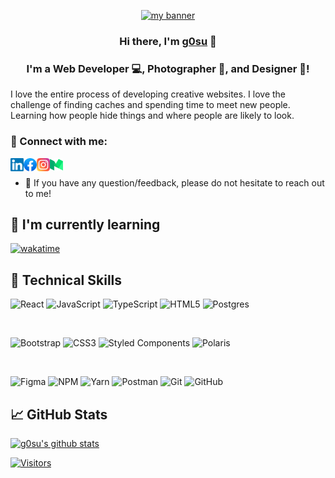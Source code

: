 <p align="center">
  <a href="https://g0su12.github.io/portfolio/" target="_blank" rel="noreferrer"><img width="250" src="https://codingcat.codes/wp-content/uploads/2017/08/l1-1.png" alt="my banner"></a>
</p>

<h3 align="center">
Hi there, I'm <a href="https://g0su12.github.io/portfolio/" target="_blank" rel="noreferrer">g0su</a> 👋
</h3>

<h3 align="center">
I'm a Web Developer 💻, Photographer 📸, and Designer 🎨!
</h3> 

I love the entire process of developing creative websites. I love the challenge of finding caches and spending time to meet new people. Learning how people hide things and where people are likely to look.

### 🤝 Connect with me:

<a href="https://www.linkedin.com/in/g0su12/"><img align="left" src="https://raw.githubusercontent.com/g0su12/g0su12/main/images/linkedin.svg" alt="g0su | LinkedIn" width="21px"/></a>
<a href="https://www.facebook.com/g0su12/"><img align="left" src="https://raw.githubusercontent.com/g0su12/g0su12/main/images/facebook.svg" alt="g0su | Facebook" width="21px"/></a>
<a href="https://instagram.com/ngquag.huy"><img align="left" src="https://raw.githubusercontent.com/g0su12/g0su12/main/images/instagram.svg" alt="g0su | Instagram" width="21px"/></a>
<a href="https://g0su12.medium.com/"><img align="left" src="https://raw.githubusercontent.com/g0su12/g0su12/main/images/medium.svg" alt="g0su12 | Medium" width="21px"/></a>
</br>

- 💬 If you have any question/feedback, please do not hesitate to reach out to me!

## 🌱 I'm currently learning
[![wakatime](https://wakatime.com/badge/user/774aefd6-6847-4b01-b7b3-2483483c9180.svg)](https://wakatime.com/@774aefd6-6847-4b01-b7b3-2483483c9180)
## 💼 Technical Skills

![React](https://img.shields.io/badge/react-%2320232a.svg?style=for-the-badge&logo=react&logoColor=%2361DAFB)
![JavaScript](https://img.shields.io/badge/javascript-%23323330.svg?style=for-the-badge&logo=javascript&logoColor=%23F7DF1E)
![TypeScript](https://img.shields.io/badge/typescript-%23007ACC.svg?style=for-the-badge&logo=typescript&logoColor=white)
![HTML5](https://img.shields.io/badge/html5-%23E34F26.svg?style=for-the-badge&logo=html5&logoColor=white)
![Postgres](https://img.shields.io/badge/postgres-%23316192.svg?style=for-the-badge&logo=postgresql&logoColor=white)

</br>

![Bootstrap](https://img.shields.io/badge/bootstrap-%23563D7C.svg?style=for-the-badge&logo=bootstrap&logoColor=white)
![CSS3](https://img.shields.io/badge/css3-%231572B6.svg?style=for-the-badge&logo=css3&logoColor=white)
![Styled Components](https://img.shields.io/badge/styled--components-DB7093?style=for-the-badge&logo=styled-components&logoColor=white)
![Polaris](https://img.shields.io/badge/MUI-%230081CB.svg?style=for-the-badge&logo=mui&logoColor=white)

</br>

![Figma](https://img.shields.io/badge/figma-%23F24E1E.svg?style=for-the-badge&logo=figma&logoColor=white)
![NPM](https://img.shields.io/badge/NPM-%23000000.svg?style=for-the-badge&logo=npm&logoColor=white)
![Yarn](https://img.shields.io/badge/yarn-%232C8EBB.svg?style=for-the-badge&logo=yarn&logoColor=white)
![Postman](https://img.shields.io/badge/Postman-FF6C37?style=for-the-badge&logo=postman&logoColor=white)
![Git](https://img.shields.io/badge/git-%23F05033.svg?style=for-the-badge&logo=git&logoColor=white)
![GitHub](https://img.shields.io/badge/github-%23121011.svg?style=for-the-badge&logo=github&logoColor=white)

## 📈 GitHub Stats 

[![g0su's github stats](https://github-readme-stats.vercel.app/api?username=g0su12)](https://github.com/g0su12)

[![Visitors](https://visitor-badge.glitch.me/badge?page_id=g0su12.g0su12)](https://g0su12.github.io/portfolio/)
